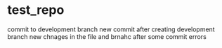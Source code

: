 # test_repo

commit to development branch
new commit after creating development branch
new chnages in the file and brnahc after some commit errors
